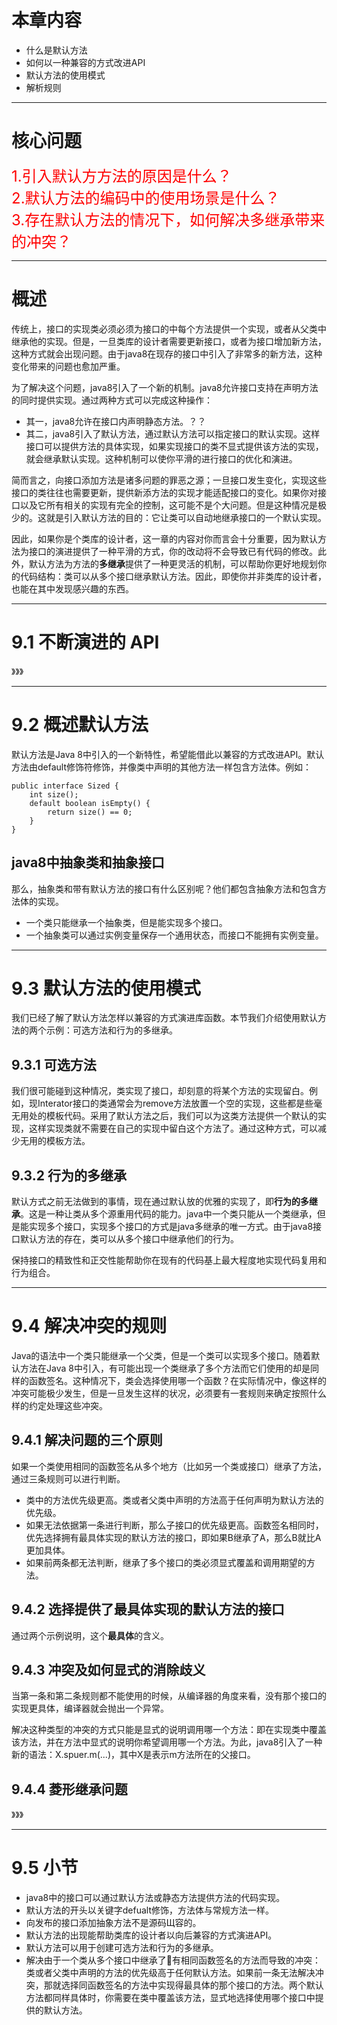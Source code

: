 # 本章内容
+ 什么是默认方法
+ 如何以一种兼容的方式改进API
+ 默认方法的使用模式
+ 解析规则
***
# 核心问题
<font color="red" size="5">
1.引入默认方方法的原因是什么？<br/>
2.默认方法的编码中的使用场景是什么？<br/>
3.存在默认方法的情况下，如何解决多继承带来的冲突？
</font>

***
# 概述
传统上，接口的实现类必须必须为接口的中每个方法提供一个实现，或者从父类中继承他的实现。但是，一旦类库的设计者需要更新接口，或者为接口增加新方法，这种方式就会出现问题。由于java8在现存的接口中引入了非常多的新方法，这种变化带来的问题也愈加严重。

为了解决这个问题，java8引入了一个新的机制。java8允许接口支持在声明方法的同时提供实现。通过两种方式可以完成这种操作：
+ 其一，java8允许在接口内声明静态方法。？？
+ 其二，java8引入了默认方法，通过默认方法可以指定接口的默认实现。这样接口可以提供方法的具体实现，如果实现接口的类不显式提供该方法的实现，就会继承默认实现。这种机制可以使你平滑的进行接口的优化和演进。

简而言之，向接口添加方法是诸多问题的罪恶之源；一旦接口发生变化，实现这些接口的类往往也需要更新，提供新添方法的实现才能适配接口的变化。如果你对接口以及它所有相关的实现有完全的控制，这可能不是个大问题。但是这种情况是极少的。这就是引入默认方法的目的：它让类可以自动地继承接口的一个默认实现。

因此，如果你是个类库的设计者，这一章的内容对你而言会十分重要，因为默认方法为接口的演进提供了一种平滑的方式，你的改动将不会导致已有代码的修改。此外，默认方法为方法的**多继承**提供了一种更灵活的机制，可以帮助你更好地规划你的代码结构：类可以从多个接口继承默认方法。因此，即使你并非类库的设计者，也能在其中发现感兴趣的东西。
***
# 9.1 不断演进的 API
》》》
***
# 9.2 概述默认方法
默认方法是Java 8中引入的一个新特性，希望能借此以兼容的方式改进API。默认方法由default修饰符修饰，并像类中声明的其他方法一样包含方法体。例如：
~~~
public interface Sized {
	int size();
	default boolean isEmpty() {
		return size() == 0;
	}
}
~~~
## java8中抽象类和抽象接口
那么，抽象类和带有默认方法的接口有什么区别呢？他们都包含抽象方法和包含方法体的实现。
+ 一个类只能继承一个抽象类，但是能实现多个接口。
+ 一个抽象类可以通过实例变量保存一个通用状态，而接口不能拥有实例变量。
***
# 9.3 默认方法的使用模式
我们已经了解了默认方法怎样以兼容的方式演进库函数。本节我们介绍使用默认方法的两个示例：可选方法和行为的多继承。
## 9.3.1 可选方法
我们很可能碰到这种情况，类实现了接口，却刻意的将某个方法的实现留白。例如，现Interator接口的类通常会为remove方法放置一个空的实现，这些都是些毫无用处的模板代码。采用了默认方法之后，我们可以为这类方法提供一个默认的实现，这样实现类就不需要在自己的实现中留白这个方法了。通过这种方式，可以减少无用的模板方法。
## 9.3.2 行为的多继承
默认方式之前无法做到的事情，现在通过默认放的优雅的实现了，即**行为的多继承**。这是一种让类从多个源重用代码的能力。java中一个类只能从一个类继承，但是能实现多个接口，实现多个接口的方式是java多继承的唯一方式。由于java8接口默认方法的存在，类可以从多个接口中继承他们的行为。

保持接口的精致性和正交性能帮助你在现有的代码基上最大程度地实现代码复用和行为组合。
***
# 9.4 解决冲突的规则
Java的语法中一个类只能继承一个父类，但是一个类可以实现多个接口。随着默认方法在Java 8中引入，有可能出现一个类继承了多个方法而它们使用的却是同样的函数签名。这种情况下，类会选择使用哪一个函数？在实际情况中，像这样的冲突可能极少发生，但是一旦发生这样的状况，必须要有一套规则来确定按照什么样的约定处理这些冲突。
## 9.4.1 解决问题的三个原则
如果一个类使用相同的函数签名从多个地方（比如另一个类或接口）继承了方法，通过三条规则可以进行判断。
+ 类中的方法优先级更高。类或者父类中声明的方法高于任何声明为默认方法的优先级。
+ 如果无法依据第一条进行判断，那么子接口的优先级更高。函数签名相同时，优先选择拥有最具体实现的默认方法的接口，即如果B继承了A，那么B就比A更加具体。
+ 如果前两条都无法判断，继承了多个接口的类必须显式覆盖和调用期望的方法。
## 9.4.2 选择提供了最具体实现的默认方法的接口
通过两个示例说明，这个**最具体**的含义。
## 9.4.3 冲突及如何显式的消除歧义
当第一条和第二条规则都不能使用的时候，从编译器的角度来看，没有那个接口的实现更具体，编译器就会抛出一个异常。

解决这种类型的冲突的方式只能是显式的说明调用哪一个方法：即在实现类中覆盖该方法，并在方法中显式的说明你希望调用哪一个方法。为此，java8引入了一种新的语法：X.spuer.m(...)，其中X是表示m方法所在的父接口。
## 9.4.4 菱形继承问题
》》》
***
# 9.5 小节
+ java8中的接口可以通过默认方法或静态方法提供方法的代码实现。
+ 默认方法的开头以关键字defualt修饰，方法体与常规方法一样。
+ 向发布的接口添加抽象方法不是源码Щ容的。 
+ 默认方法的出现能帮助类库的设计者以向后兼容的方式演进API。
+ 默认方法可以用于创建可选方法和行为的多继承。
+ 解决由于一个类从多个接口中继承了઴有相同函数签名的方法而导致的冲突：类或者父类中声明的方法的优先级高于任何默认方法。如果前一条无法解决冲突，那就选择同函数签名的方法中实现得最具体的那个接口的方法。两个默认方法都同样具体时，你需要在类中覆盖该方法，显式地选择使用哪个接口中提供的默认方法。